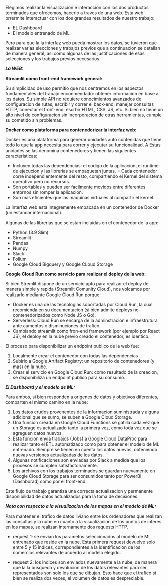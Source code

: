 Elegimos realizar la visualizacion e interaccion con los dos productos terminados que ofrecemos, hacerlo a traves de una web. Esta web prrermite interactuar con los dos grandes resultados de nuestro trabajo:

- EL Dashboard
- El modelo entrenado de ML

Pero para que la la interfaz web pueda mostrar los datos, se tuvieron que realizar varias elecciones y trabajos previos que a continuacion se detallan de manera general, asi como algunas de las justificaciones de esas selecciones y los trabajos previos necesarios.

***La WEB:***

**Streamlit como front-end framework general:**

Su simplicidad de uso permitio que nos centremos en los aspectos fundamentales del trabajo enconmendado: obtener informacion en base a los datos.
Su  simple API no requiere conocimientos avanzados de configuracion de rutas, escribir y correr el back-end, manejar consultas HTTP, conectar el front-end, escrbir HTML, CSS, JS, etc. Si bien no tiene un alto nivel de configuracion sin incorporacion de otras herramientas, cumple su cometido sin problemas.

**Docker como plataforma para contenedorizar la interfaz web:**

Docker es una plataforma para generar unidades auto contenidas que tiene todo lo que la app necesita para correr y ejecutar su funcionalidad. A Estas unidades se las denomina contenedores y tienen las siguientes caracteristicas:

- Incluyen todas las dependencias: el codigo de la aplicacion, el runtime de ejecucion y las librerias se empaquetan juntas.
= Cada contenedor corre independientemente del resto, compartiendo el Kernel del sistema operativo pero no recursos.
- Son portables y pueden ser facilmente movidos entre diferentes entornos sin romper la aplicacion.
- Son mas eficientes que las maquinas virtuales al compartir el kernel.

La interfaz web esta integremente empacada en un contenedor de Docker (un estandar internacional).

Algunas de las librerias que se estan incluidas en el contenedor de la app:

- Python (3.9 Slim)
- Streamlit
- Pandas
- Numpy
- Slack
- Folium
- Google Cloud Bigquery y Google CLoud Storage

**Google Cloud Run como servicio para realizar el deploy de la web:**

Si bien Stremlit dispone de un servicio apto para realizar el deploy de manera simple y rapida (Streamlit Comunity Cloud), nos volcamos por realizarlo mediante Google Cloud Run porque:

- Docker es una de las tecnologias soportadas por Cloud Run, la cual recomienda en su documentacion (si bien admite deploys no-contenedorizados como Node JS o Go).
- Serverless: Cloud Run se encarga de la adminstracion e infraestrutura ante aumentos o disminuciones de trafico.
- Cambiando streamlit como fron-end framework (por ejemplo por React JS), el deploy en la nube previo creado el contenedor, es identico.


El proceso para disponibilizar un endpoint publico de la web fue:

1) Localmente crear el contenedor con todas las dependencias
2) Subirlo a Google Artifact Registry: un repositorio de contenedores (y mas) en la nube.
3) Crear el servicio en Google Cloud Run: como resultado de la creacion, se disponibiliza un endpoint publico para su consumo.


***El Dashboard y el modelo de ML:***


Para ambos, si bien responden a origenes de datos y objetivos diferentes, comparten el mismo camino en la nube:

1) Los datos crudos provenentes de la informacion suministrada y alguna adicional que se sumo, se suben a Google Cloud Storage.
2) Una funcion creada en Google Cloud Functions se gatilla cada vez que un Storage es actualizado tanto la primera vez, como toda vez que se agreguen datos nuevos.
3) Esta funcion envia trabajos (Jobs) a Google Cloud DataProc para realizar tanto el ETL automatizado como para obtener el modelo de ML entrenado. Siempre se tienen en cuenta los datos nuevos, obteniendo nuevas versiones actualizadas de los datos.
4) Algunas notificaciones son enviadas por Slack a medida que los procesos se cumplen satisfactoriamente.
5) Los archivos con los trabajos terminados se guardan nuevamente en Google Cloud Storage para ser consumidos tanto por PowerBI (Dashborad) como por el front-end.


Este flujo de trabajo garantiza una correcta actualizacion y permanente disponibilidad de datos actualizados para la toma de decisiones.

***Nota con respecto a la visualizacion de los mapas en el modelo de ML:***

Para mantener el trafico de datos liviano entre los ordenadores que realizan las consultas y la nube en cuanto a la visualizacion de los puntos de interes en los mapas, se realizan internamente dos requests HTTP.

- request 1: se envian los parametos seleccionados al modelo de ML entrenado que reside en la nube. Esta primera request devuelve solo entre 5 y 15 indices, correpondientes a la identificacion de los comercios relevantes de acuerdo al modelo elegido.

- request 2: los indices son enviados nuevamente a la nube, de manera que la la busqueda y devolucion de los datos relevantes para ser representados son solo los que se dibujan. Esto hace que el trafico si bien se realiza dos veces, el volumen de datos es despreciable.



